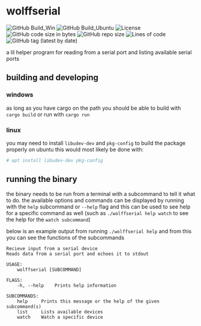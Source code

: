 # wolffserial
![GitHub Build_Win](https://img.shields.io/github/workflow/status/wolffshots/wolffserial/build_win/main)
![GitHub Build_Ubuntu](https://img.shields.io/github/workflow/status/wolffshots/wolffserial/build_ubuntu/main)
![License](https://img.shields.io/github/license/wolffshots/wolffserial)
![GitHub code size in bytes](https://img.shields.io/github/languages/code-size/wolffshots/wolffserial)
![GitHub repo size](https://img.shields.io/github/repo-size/wolffshots/wolffserial)
![Lines of code](https://img.shields.io/tokei/lines/github/wolffshots/wolffserial)
![GitHub tag (latest by date)](https://img.shields.io/github/v/tag/wolffshots/wolffserial)

a lil helper program for reading from a serial port and listing available serial ports

## building and developing

### windows
as long as you have cargo on the path you should be able to build with `cargo build` or run with `cargo run`

### linux
you may need to install `libudev-dev` and `pkg-config` to build the package properly 
on ubuntu this would most likely be done with:
```bash
# apt install libudev-dev pkg-config
```

## running the binary
the binary needs to be run from a terminal with a subcommand to tell it what to do.
the available options and commands can be displayed by running with the `help` subcommand or `--help` flag and this can be used to see help for a specific command as well (such as `./wolffserial help watch` to see the help for the `watch subcommand`)

below is an example output from running `./wolffserial help` and from this you can see the functions of the subcommands
```
Recieve input from a serial device 
Reads data from a serial port and echoes it to stdout

USAGE:
    wolffserial [SUBCOMMAND]

FLAGS:
    -h, --help    Prints help information

SUBCOMMANDS:
    help     Prints this message or the help of the given subcommand(s)
    list     Lists available devices
    watch    Watch a specific device
```
